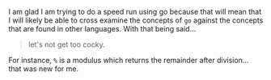 I am glad I am trying to do a speed run using go because that will mean that I will likely be able to cross examine the concepts of `go` against the concepts that are found in other languages. With that being said... 
> let's not get too cocky.

For instance, `%` is a modulus which returns the remainder after division... that was new for me. 